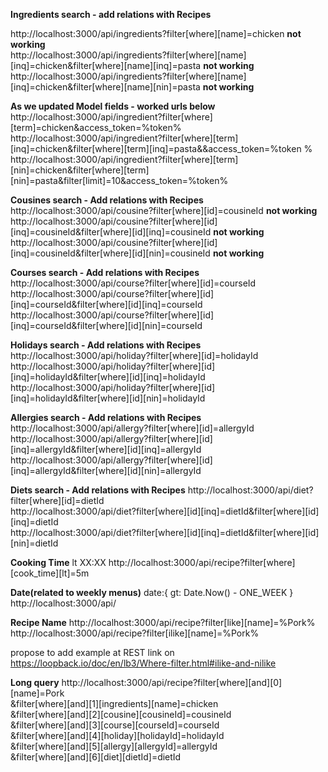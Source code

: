 **Ingredients search - add relations with Recipes**

http://localhost:3000/api/ingredients?filter[where][name]=chicken  **not working**  
http://localhost:3000/api/ingredients?filter[where][name][inq]=chicken&filter[where][name][inq]=pasta  **not working**  
http://localhost:3000/api/ingredients?filter[where][name][inq]=chicken&filter[where][name][nin]=pasta  **not working**  

**As we updated Model fields - worked urls below**
http://localhost:3000/api/ingredient?filter[where][term]=chicken&access_token=%token%  
http://localhost:3000/api/ingredient?filter[where][term][inq]=chicken&filter[where][term][inq]=pasta&&access_token=%token
%  
http://localhost:3000/api/ingredient?filter[where][term][nin]=chicken&filter[where][term][nin]=pasta&filter[limit]=10&access_token=%token%  

**Cousines search - Add relations with Recipes**
http://localhost:3000/api/cousine?filter[where][id]=cousineId  **not working**  
http://localhost:3000/api/cousine?filter[where][id][inq]=cousineId&filter[where][id][inq]=cousineId  **not working**  
http://localhost:3000/api/cousine?filter[where][id][inq]=cousineId&filter[where][id][nin]=cousineId  **not working**  

**Courses search - Add relations with Recipes**
http://localhost:3000/api/course?filter[where][id]=courseId  
http://localhost:3000/api/course?filter[where][id][inq]=courseId&filter[where][id][inq]=courseId  
http://localhost:3000/api/course?filter[where][id][inq]=courseId&filter[where][id][nin]=courseId  

**Holidays search - Add relations with Recipes**
http://localhost:3000/api/holiday?filter[where][id]=holidayId  
http://localhost:3000/api/holiday?filter[where][id][inq]=holidayId&filter[where][id][inq]=holidayId  
http://localhost:3000/api/holiday?filter[where][id][inq]=holidayId&filter[where][id][nin]=holidayId  

**Allergies search - Add relations with Recipes**
http://localhost:3000/api/allergy?filter[where][id]=allergyId  
http://localhost:3000/api/allergy?filter[where][id][inq]=allergyId&filter[where][id][inq]=allergyId  
http://localhost:3000/api/allergy?filter[where][id][inq]=allergyId&filter[where][id][nin]=allergyId  

**Diets search - Add relations with Recipes**
http://localhost:3000/api/diet?filter[where][id]=dietId  
http://localhost:3000/api/diet?filter[where][id][inq]=dietId&filter[where][id][inq]=dietId  
http://localhost:3000/api/diet?filter[where][id][inq]=dietId&filter[where][id][nin]=dietId  

**Cooking Time** lt XX:XX
http://localhost:3000/api/recipe?filter[where][cook_time][lt]=5m  

**Date(related to weekly menus)**
date:{ gt: Date.Now() - ONE_WEEK }
http://localhost:3000/api/  

**Recipe Name**
http://localhost:3000/api/recipe?filter[like][name]=%Pork%  
http://localhost:3000/api/recipe?filter[ilike][name]=%Pork%  

propose to add example at REST link on https://loopback.io/doc/en/lb3/Where-filter.html#ilike-and-nilike  

**Long query**
http://localhost:3000/api/recipe?filter[where][and][0][name]=Pork  
&filter[where][and][1][ingredients][name]=chicken  
&filter[where][and][2][cousine][cousineId]=cousineId  
&filter[where][and][3][course][courseId]=courseId  
&filter[where][and][4][holiday][holidayId]=holidayId  
&filter[where][and][5][allergy][allergyId]=allergyId  
&filter[where][and][6][diet][dietId]=dietId  
